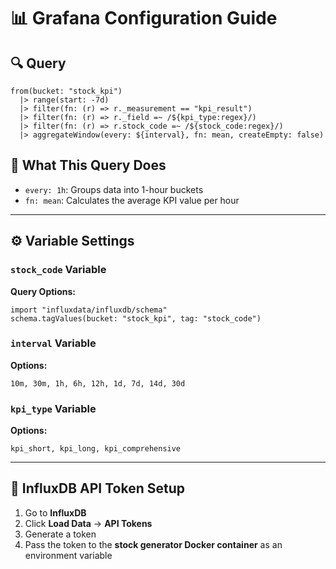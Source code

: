 # 📊 Grafana Configuration Guide

## 🔍 Query

```flux
from(bucket: "stock_kpi")
  |> range(start: -7d)
  |> filter(fn: (r) => r._measurement == "kpi_result")
  |> filter(fn: (r) => r._field =~ /${kpi_type:regex}/)
  |> filter(fn: (r) => r.stock_code =~ /${stock_code:regex}/)
  |> aggregateWindow(every: ${interval}, fn: mean, createEmpty: false)
```

## 📌 What This Query Does

- `every: 1h`: Groups data into 1-hour buckets  
- `fn: mean`: Calculates the average KPI value per hour

---

## ⚙️ Variable Settings

### `stock_code` Variable

**Query Options:**

```flux
import "influxdata/influxdb/schema"
schema.tagValues(bucket: "stock_kpi", tag: "stock_code")
```

### `interval` Variable

**Options:**

```
10m, 30m, 1h, 6h, 12h, 1d, 7d, 14d, 30d
```

### `kpi_type` Variable

**Options:**

```
kpi_short, kpi_long, kpi_comprehensive
```

---

## 🔐 InfluxDB API Token Setup

1. Go to **InfluxDB**
2. Click **Load Data** → **API Tokens**
3. Generate a token
4. Pass the token to the **stock generator Docker container** as an environment variable
